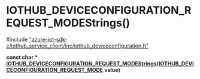 # IOTHUB_DEVICECONFIGURATION_REQUEST_MODEStrings()

\#include ["azure-iot-sdk-c/iothub_service_client/inc/iothub_deviceconfiguration.h"](../iot-c-ref-iothub-deviceconfiguration-h.md)  

**const char * [IOTHUB_DEVICECONFIGURATION_REQUEST_MODEStrings](#iothub__deviceconfiguration_8h_1adeca4ee7897cae7bd95818eeba2f883b)([IOTHUB_DEVICECONFIGURATION_REQUEST_MODE](#iothub__deviceconfiguration_8h_1a1c193edc742548a53c72c96406a35536) value)**


